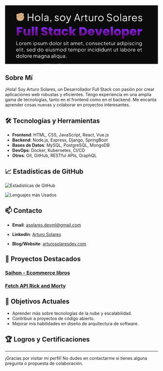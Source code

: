 

![Profile Banner](./img/head.png) <!-- Opcional: Añade un enlace a tu imagen de banner -->

## Sobre Mí

¡Hola! Soy Arturo Solares, un Desarrollador Full Stack con pasión por crear aplicaciones web robustas y eficientes. Tengo experiencia en una amplia gama de tecnologías, tanto en el frontend como en el backend. Me encanta aprender cosas nuevas y colaborar en proyectos interesantes.

## 🛠️ Tecnologías y Herramientas

- **Frontend**: HTML, CSS, JavaScript, React, Vue.js
- **Backend**: Node.js, Express, Django, SpringBoot
- **Bases de Datos**: MySQL, PostgreSQL, MongoDB
- **DevOps**: Docker, Kubernetes, CI/CD
- **Otros**: Git, GitHub, RESTful APIs, GraphQL

## 📈 Estadísticas de GitHub

![Estadísticas de GitHub](https://github-readme-stats.vercel.app/api?username=arthvelc&show_icons=true&theme=radical)

![Lenguajes más Usados](https://github-readme-stats.vercel.app/api/top-langs/?username=arthvelc&layout=compact&theme=radical)

## 📫 Contacto

- **Email**: asolares.devml@gmail.com
- **LinkedIn**: [Arturo Solares](https://www.linkedin.com/in/arturo-solares-527821195/)

- **Blog/Website**: [arturosolaresdev.com](https://mywebsite.com)

## 📝 Proyectos Destacados

### [Saihon - Ecommerce libros](https://github.com/sam-alen/saihon)


### [Fetch API Rick and Morty](https://github.com/TU_USUARIO/proyecto2)


<!-- ### [Proyecto 3](https://github.com/TU_USUARIO/proyecto3)
Descripción breve del proyecto, las tecnologías utilizadas y el propósito del proyecto. -->

## 🚀 Objetivos Actuales

- Aprender más sobre tecnologías de la nube y escalabilidad.
- Contribuir a proyectos de código abierto.
- Mejorar mis habilidades en diseño de arquitectura de software.

## 🏆 Logros y Certificaciones

<!-- - Certificación en [Tecnología/Curso] por [Institución].
- [Otro logro relevante]. -->

---

¡Gracias por visitar mi perfil! No dudes en contactarme si tienes alguna pregunta o propuesta de colaboración.
